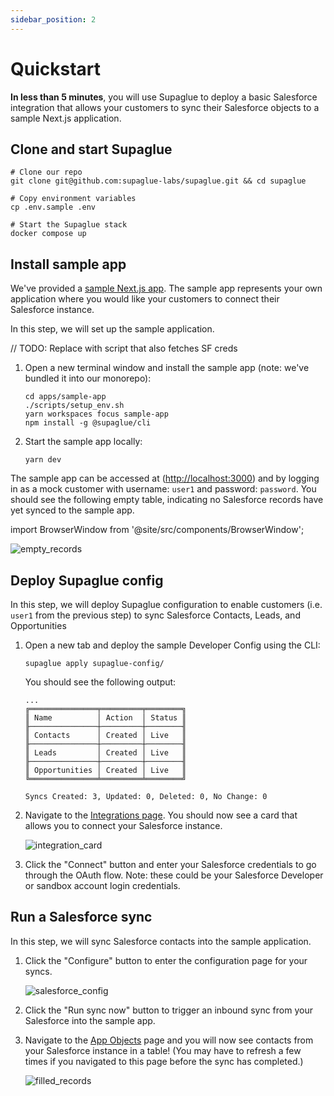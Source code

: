 ```yaml
---
sidebar_position: 2
---
```


# Quickstart

**In less than 5 minutes**, you will use Supaglue to deploy a basic Salesforce integration that allows your customers to sync their Salesforce objects to a sample Next.js application.

## Clone and start Supaglue

```shell
# Clone our repo
git clone git@github.com:supaglue-labs/supaglue.git && cd supaglue

# Copy environment variables
cp .env.sample .env

# Start the Supaglue stack
docker compose up
```

## Install sample app

We've provided a [sample Next.js app](https://github.com/supaglue-labs/supaglue/blob/v0.1.0/apps/sample-app/). The sample app represents your own application where you would like your customers to connect their Salesforce instance.

In this step, we will set up the sample application.

// TODO: Replace with script that also fetches SF creds

1. Open a new terminal window and install the sample app (note: we've bundled it into our monorepo):

   ```shell
   cd apps/sample-app
   ./scripts/setup_env.sh
   yarn workspaces focus sample-app
   npm install -g @supaglue/cli
   ```

1. Start the sample app locally:

   ```shell
   yarn dev
   ```

The sample app can be accessed at ([http://localhost:3000](http://localhost:3000)) and by logging in as a mock customer with username: `user1` and password: `password`. You should see the following empty table, indicating no Salesforce records have yet synced to the sample app.

import BrowserWindow from '@site/src/components/BrowserWindow';

<BrowserWindow url="http://localhost:3000">

![empty_records](/img/quickstart/app_empty_records.png 'empty records sample app')
</BrowserWindow>

## Deploy Supaglue config

In this step, we will deploy Supaglue configuration to enable customers (i.e. `user1` from the previous step) to sync Salesforce Contacts, Leads, and Opportunities

1. Open a new tab and deploy the sample Developer Config using the CLI:

   ```shell
   supaglue apply supaglue-config/
   ```

   You should see the following output:

   ```console
   ...
   ╔═══════════════╤═════════╤════════╗
   ║ Name          │ Action  │ Status ║
   ╟───────────────┼─────────┼────────╢
   ║ Contacts      │ Created │ Live   ║
   ╟───────────────┼─────────┼────────╢
   ║ Leads         │ Created │ Live   ║
   ╟───────────────┼─────────┼────────╢
   ║ Opportunities │ Created │ Live   ║
   ╚═══════════════╧═════════╧════════╝

   Syncs Created: 3, Updated: 0, Deleted: 0, No Change: 0
   ```

1. Navigate to the [Integrations page](http://localhost:3000/integrations). You should now see a card that allows you to connect your Salesforce instance.

   <BrowserWindow url="http://localhost:3000/integrations">

   ![integration_card](/img/quickstart/app_salesforce_connect_card.png 'integration_card sample app')
   </BrowserWindow>

1. Click the "Connect" button and enter your Salesforce credentials to go through the OAuth flow. Note: these could be your Salesforce Developer or sandbox account login credentials.

## Run a Salesforce sync

In this step, we will sync Salesforce contacts into the sample application.

1. Click the "Configure" button to enter the configuration page for your syncs.

   <BrowserWindow url="http://localhost:3000/integrations">

   ![salesforce_config](/img/quickstart/app_salesforce_config.png 'salesforce config sample app')
   </BrowserWindow>

2. Click the "Run sync now" button to trigger an inbound sync from your Salesforce into the sample app.

3. Navigate to the [App Objects](http://localhost:3000/) page and you will now see contacts from your Salesforce instance in a table! (You may have to refresh a few times if you navigated to this page before the sync has completed.)

   <BrowserWindow url="http://localhost:3000/integrations">

   ![filled_records](/img/quickstart/app_filled_records.png 'filled records sample app')
   </BrowserWindow>
